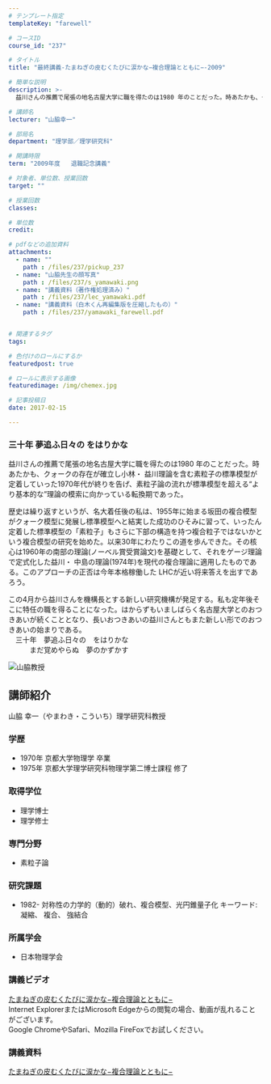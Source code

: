 ```yaml
---
# テンプレート指定
templateKey: "farewell"

# コースID
course_id: "237"

# タイトル
title: "最終講義-たまねぎの皮むくたびに涙かな−複合理論とともに−-2009"

# 簡単な説明
description: >-
  益川さんの推薦で尾張の地名古屋大学に職を得たのは1980 年のことだった。時あたかも、クォークの存在が確立し小林・ 益川理論を含む素粒子の標準模型が定着していった1970年代が終りを告げ、素粒子論...

# 講師名
lecturer: "山脇幸一"

# 部局名
department: "理学部／理学研究科"

# 開講時限
term: "2009年度	退職記念講義"

# 対象者、単位数、授業回数
target: ""

# 授業回数
classes: 

# 単位数
credit: 

# pdfなどの追加資料
attachments: 
  - name: "" 
    path : /files/237/pickup_237
  - name: "山脇先生の顔写真" 
    path : /files/237/s_yamawaki.png
  - name: "講義資料（著作権処理済み）" 
    path : /files/237/lec_yamawaki.pdf
  - name: "講義資料（白木くん再編集版を圧縮したもの）" 
    path : /files/237/yamawaki_farewell.pdf


# 関連するタグ
tags:

# 色付けのロールにするか
featuredpost: true

# ロールに表示する画像
featuredimage: /img/chemex.jpg

# 記事投稿日
date: 2017-02-15

---
```

### 三十年 夢追ふ日々の をはりかな 

益川さんの推薦で尾張の地名古屋大学に職を得たのは1980 年のことだった。時あたかも、クォークの存在が確立し小林・ 益川理論を含む素粒子の標準模型が定着していった1970年代が終りを告げ、素粒子論の流れが標準模型を超える“より基本的な”理論の模索に向かっている転換期であった。 

歴史は繰り返すというが、名大着任後の私は、1955年に始まる坂田の複合模型がクォーク模型に発展し標準模型へと結実した成功のひそみに習って、いったん定着した標準模型の「素粒子」もさらに下部の構造を持つ複合粒子ではないかという複合模型の研究を始めた。以来30年にわたりこの道を歩んできた。その核心は1960年の南部の理論(ノーベル賞受賞論文)を基礎として、それをゲージ理論で定式化した益川・ 中島の理論(1974年)を現代の複合理論に適用したものである。このアプローチの正否は今年本格稼働した LHCが近い将来答えを出すであろう。 

この4月から益川さんを機構長とする新しい研究機構が発足する。私も定年後そこに特任の職を得ることになった。はからずもいましばらく名古屋大学とのおつきあいが続くこととなり、長いおつきあいの益川さんともまた新しい形でのおつきあいの始まりである。  
　三十年　夢追ふ日々の　をはりかな  
　　　まだ覚めやらぬ　夢のかずかす

![山脇教授](/files/237/s_yamawaki.png) 
## 講師紹介

山脇 幸一（やまわき・こういち）理学研究科教授 

### 学歴

  * 1970年 京都大学物理学 卒業
  * 1975年 京都大学理学研究科物理学第二博士課程 修了

### 取得学位

  * 理学博士
  * 理学修士

### 専門分野

  * 素粒子論

### 研究課題

  * 1982- 対称性の力学的（動的）破れ、複合模型、光円錐量子化
キーワード: 凝縮、 複合、 強結合

### 所属学会

  * 日本物理学会
### 講義ビデオ

[たまねぎの皮むくたびに涙かな−複合理論とともに−](http://nuvideo.media.nagoya-u.ac.jp/embed/9f32ace7c28affb337bd088c7b20b086ad88e790)  
Internet ExplorerまたはMicrosoft Edgeからの閲覧の場合、動画が乱れることがございます。  
Google ChromeやSafari、Mozilla FireFoxでお試しください。 

### 講義資料


[たまねぎの皮むくたびに涙かな−複合理論とともに−](/files/237/yamawaki_farewell.pdf) 
